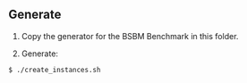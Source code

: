 Generate
-----

1) Copy the generator for the BSBM Benchmark in this folder. 

2) Generate:

~~~~~~
$ ./create_instances.sh
~~~~~~